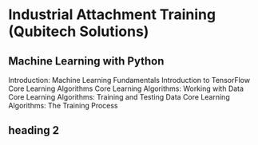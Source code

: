 # Industrial Attachment Training (Qubitech Solutions)
## Machine Learning with Python
 Introduction: Machine Learning Fundamentals
 Introduction to TensorFlow
 Core Learning Algorithms
 Core Learning Algorithms: Working with Data
 Core Learning Algorithms: Training and Testing Data
 Core Learning Algorithms: The Training Process

## heading 2
